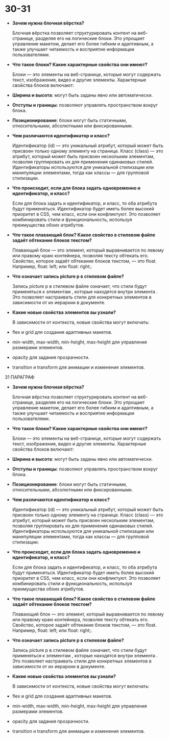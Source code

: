 # 30-31

- **Зачем нужна блочная вёрстка?**

   Блочная вёрстка позволяет структурировать контент на веб-странице, разделяя его на логические блоки. Это упрощает управление макетом, делает его более гибким и адаптивным, а также улучшает читаемость и восприятие информации пользователями.
- **Что такое блоки? Какие характерные свойства они имеют?**

   Блоки — это элементы на веб-странице, которые могут содержать текст, изображения, видео и другие элементы. Характерные свойства блоков включают:
- **Ширина и высота**: могут быть заданы явно или автоматически.

- **Отступы и границы**: позволяют управлять пространством вокруг блока.

- **Позиционирование**: блоки могут быть статичными, относительными, абсолютными или фиксированными.

- **Чем различаются идентификатор и класс?**

   Идентификатор (id) — это уникальный атрибут, который может быть присвоен только одному элементу на странице. Класс (class) — это атрибут, который может быть присвоен нескольким элементам, позволяя группировать их для применения одинаковых стилей. Идентификаторы используются для уникальной стилизации или манипуляции элементами, тогда как классы — для групповой стилизации.
- **Что происходит, если для блока задать одновременно и идентификатор, и класс?**

   Если для блока задать и идентификатор, и класс, то оба атрибута будут применяться. Идентификатор будет иметь более высокий приоритет в CSS, чем класс, если они конфликтуют. Это позволяет комбинировать стили и функциональность, используя преимущества обоих атрибутов.
- **Что такое плавающий блок? Какое свойство в стилевом файле задаёт обтекание блоков текстом?**

   Плавающий блок — это элемент, который выравнивается по левому или правому краю контейнера, позволяя тексту обтекать его. Свойство, которое задаёт обтекание блоков текстом, — это float. Например, float: left; или float: right;.
- **Что означает запись picture p в стилевом файле?**

   Запись picture p в стилевом файле означает, что стили будут применяться к элементам , которые находятся внутри элемента . Это позволяет настраивать стили для конкретных элементов в зависимости от их иерархии в документе.
- **Какие новые свойства элементов вы узнали?**

   В зависимости от контекста, новые свойства могут включать:
- flex и grid для создания адаптивных макетов.

- min-width, max-width, min-height, max-height для управления размерами элементов.

- opacity для задания прозрачности.

- transition и transform для анимации и изменения элементов.

31 ПАРАГРАФ 


- **Зачем нужна блочная вёрстка?**

   Блочная вёрстка позволяет структурировать контент на веб-странице, разделяя его на логические блоки. Это упрощает управление макетом, делает его более гибким и адаптивным, а также улучшает читаемость и восприятие информации пользователями.
- **Что такое блоки? Какие характерные свойства они имеют?**

   Блоки — это элементы на веб-странице, которые могут содержать текст, изображения, видео и другие элементы. Характерные свойства блоков включают:
- **Ширина и высота**: могут быть заданы явно или автоматически.

- **Отступы и границы**: позволяют управлять пространством вокруг блока.

- **Позиционирование**: блоки могут быть статичными, относительными, абсолютными или фиксированными.

- **Чем различаются идентификатор и класс?**

   Идентификатор (id) — это уникальный атрибут, который может быть присвоен только одному элементу на странице. Класс (class) — это атрибут, который может быть присвоен нескольким элементам, позволяя группировать их для применения одинаковых стилей. Идентификаторы используются для уникальной стилизации или манипуляции элементами, тогда как классы — для групповой стилизации.
- **Что происходит, если для блока задать одновременно и идентификатор, и класс?**

   Если для блока задать и идентификатор, и класс, то оба атрибута будут применяться. Идентификатор будет иметь более высокий приоритет в CSS, чем класс, если они конфликтуют. Это позволяет комбинировать стили и функциональность, используя преимущества обоих атрибутов.
- **Что такое плавающий блок? Какое свойство в стилевом файле задаёт обтекание блоков текстом?**

   Плавающий блок — это элемент, который выравнивается по левому или правому краю контейнера, позволяя тексту обтекать его. Свойство, которое задаёт обтекание блоков текстом, — это float. Например, float: left; или float: right;.
- **Что означает запись picture p в стилевом файле?**

   Запись picture p в стилевом файле означает, что стили будут применяться к элементам , которые находятся внутри элемента . Это позволяет настраивать стили для конкретных элементов в зависимости от их иерархии в документе.
- **Какие новые свойства элементов вы узнали?**

   В зависимости от контекста, новые свойства могут включать:
- flex и grid для создания адаптивных макетов.

- min-width, max-width, min-height, max-height для управления размерами элементов.

- opacity для задания прозрачности.

- transition и transform для анимации и изменения элементов.


